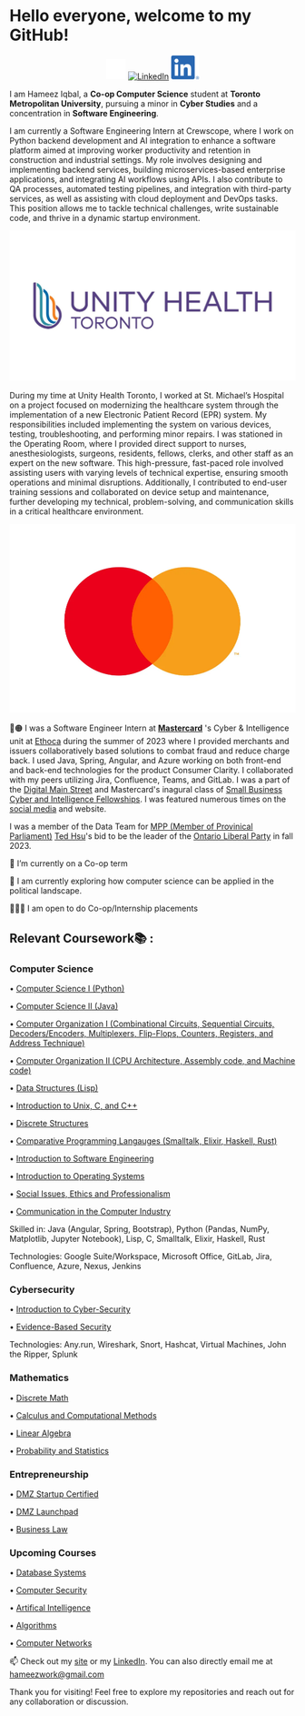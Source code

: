 <!--
**Hameez10/Hameez10** is a ✨ _special_ ✨ repository because its `README.md` (this file) appears on your GitHub profile.

Here are some ideas to get you started:

- 🔭 I’m currently working on ...
- 🌱 I’m currently learning ...
- 👯 I’m looking to collaborate on ...
- 🤔 I’m looking for help with ...
- 💬 Ask me about ...
- 📫 How to reach me: ...
- 😄 Pronouns: ...
- ⚡ Fun fact: ...
-->

# Hello everyone, welcome to my GitHub!
              

<p align="center">
	<a href="https://twitter.com/IqbalHameez"><img src="images/x.svg" width="35" alt="X (formerly Twitter)"></a>
	<a href="https://www.instagram.com/hameezii/?next=%2F"><img src="images/Instagram_Glyph_Gradient.svg" width="42" alt="LinkedIn"></a>
	<a href="https://www.linkedin.com/in/hameez-iqbal/"><img src="images/LI-In-Bug.svg" width="49" alt="LinkedIn"></a>
</p>


I am Hameez Iqbal, a **Co-op Computer Science** student at **Toronto Metropolitan University**, pursuing a minor in **Cyber Studies** and a concentration in **Software Engineering**.

I am currently a Software Engineering Intern at Crewscope, where I work on Python backend development and AI integration to enhance a software platform aimed at improving worker productivity and retention in construction and industrial settings. My role involves designing and implementing backend services, building microservices-based enterprise applications, and integrating AI workflows using APIs. I also contribute to QA processes, automated testing pipelines, and integration with third-party services, as well as assisting with cloud deployment and DevOps tasks. This position allows me to tackle technical challenges, write sustainable code, and thrive in a dynamic startup environment.

![alt text][UnityLogo]

During my time at Unity Health Toronto, I worked at St. Michael’s Hospital on a project focused on modernizing the healthcare system through the implementation of a new Electronic Patient Record (EPR) system. My responsibilities included implementing the system on various devices, testing, troubleshooting, and performing minor repairs. I was stationed in the Operating Room, where I provided direct support to nurses, anesthesiologists, surgeons, residents, fellows, clerks, and other staff as an expert on the new software. This high-pressure, fast-paced role involved assisting users with varying levels of technical expertise, ensuring smooth operations and minimal disruptions. Additionally, I contributed to end-user training sessions and collaborated on device setup and maintenance, further developing my technical, problem-solving, and communication skills in a critical healthcare environment.


![alt text][MastercardLogoLarge]

🔴🟠 I was a Software Engineer Intern at **[Mastercard](https://www.mastercard.ca/en-ca.html)** 's Cyber & Intelligence unit at [Ethoca](https://www.ethoca.com) during the summer of 2023 where I provided merchants and issuers collaboratively based solutions to combat fraud and reduce charge back. I used Java, Spring, Angular, and Azure working on both front-end and back-end technologies for the product Consumer Clarity. I collaborated with my peers utilizing Jira, Confluence, Teams, and GitLab. I was a part of the [Digital Main Street](https://digitalmainstreet.ca) and Mastercard's inagural class of [Small Business Cyber and Intelligence Fellowships](https://digitalmainstreet.ca/dms-mastercard-fellowship/). I was featured numerous times on the [social media](https://www.linkedin.com/feed/update/urn:li:activity:7089355806915133441?utm_source=share&utm_medium=member_desktop) and website.

I was a member of the Data Team for [MPP (Member of Provinical Parliament)](https://www.ola.org/en/members/all/ted-hsu) [Ted Hsu](https://www.tedhsu.ca)'s bid to be the leader of the [Ontario Liberal Party](https://ontarioliberal.ca) in fall 2023.

🌱 I’m currently on a Co-op term

🤔 I am currently exploring how computer science can be applied in the political landscape.

👨🏾‍💻 I am open to do Co-op/Internship placements

## Relevant Coursework📚 :
### Computer Science
• [Computer Science I (Python)](https://www.torontomu.ca/calendar/2024-2025/courses/computer-science/CPS/109/)


• [Computer Science II (Java)](https://www.torontomu.ca/calendar/2024-2025/courses/computer-science/CPS/209/)


• [Computer Organization I (Combinational Circuits, Sequential Circuits, Decoders/Encoders, Multiplexers, Flip-Flops, Counters, Registers, and Address Technique)](https://www.torontomu.ca/calendar/2024-2025/courses/computer-science/CPS/213/)


• [Computer Organization II (CPU Architecture, Assembly code, and Machine code)](https://www.torontomu.ca/calendar/2024-2025/courses/computer-science/CPS/310/)


• [Data Structures (Lisp)](https://www.torontomu.ca/calendar/2024-2025/courses/computer-science/CPS/305/)


• [Introduction to Unix, C, and C++](https://www.torontomu.ca/calendar/2024-2025/courses/computer-science/CPS/393/)


• [Discrete Structures](https://www.torontomu.ca/calendar/2024-2025/courses/computer-science/CPS/420/)


• [Comparative Programming Langauges (Smalltalk, Elixir, Haskell, Rust)](https://www.torontomu.ca/calendar/2024-2025/courses/computer-science/CPS/506/)


• [Introduction to Software Engineering](https://www.torontomu.ca/calendar/2024-2025/courses/computer-science/CPS/406/)


• [Introduction to Operating Systems](https://www.torontomu.ca/calendar/2024-2025/courses/computer-science/CPS/590/)


• [Social Issues, Ethics and Professionalism](https://www.torontomu.ca/calendar/2024-2025/courses/computer-science/CPS/412/)


• [Communication in the Computer Industry](https://www.torontomu.ca/calendar/2024-2025/courses/communication/CMN/300/)


Skilled in: Java (Angular, Spring, Bootstrap), Python (Pandas, NumPy, Matplotlib, Jupyter Notebook), Lisp, C, Smalltalk, Elixir, Haskell, Rust

Technologies: Google Suite/Workspace, Microsoft Office, GitLab, Jira, Confluence, Azure, Nexus, Jenkins

### Cybersecurity
• [Introduction to Cyber-Security](https://www.torontomu.ca/calendar/2024-2025/courses/computer-science/CPS/571/)


• [Evidence-Based Security](https://continuing.torontomu.ca/search/publicCourseSearchDetails.do?method=load&courseId=14310185)

Technologies: Any.run, Wireshark, Snort, Hashcat, Virtual Machines, John the Ripper, Splunk

### Mathematics


• [Discrete Math](https://www.torontomu.ca/calendar/2024-2025/courses/mathematics/MTH/110/)


• [Calculus and Computational Methods](https://www.torontomu.ca/calendar/2024-2025/courses/mathematics/MTH/207/)


• [Linear Algebra](https://www.torontomu.ca/calendar/2024-2025/courses/mathematics/MTH/108/)


• [Probability and Statistics](https://www.torontomu.ca/calendar/2024-2025/courses/mathematics/MTH/380/)

### Entrepreneurship

• [DMZ Startup Certified](https://dmz.torontomu.ca/wp-content/uploads/2024/10/Startup-Certified-Package-W2024.pdf)


• [DMZ Launchpad](https://www.dmzlaunchpad.ca/courses/desjardins)


• [Business Law](https://www.torontomu.ca/calendar/2024-2025/courses/law/LAW/122/)


### Upcoming Courses

• [Database Systems](https://www.torontomu.ca/calendar/2024-2025/courses/computer-science/CPS/510/)


• [Computer Security](https://www.torontomu.ca/calendar/2024-2025/courses/computer-science/CPS/633/)


• [Artifical Intelligence](https://www.torontomu.ca/calendar/2024-2025/courses/computer-science/CPS/721/)


• [Algorithms](https://www.torontomu.ca/calendar/2024-2025/courses/computer-science/CPS/616/)


• [Computer Networks](https://www.torontomu.ca/calendar/2024-2025/courses/computer-science/CPS/706/)


📫 Check out my [site](https://www.hameeziqbal.ca) or my [LinkedIn](https://www.linkedin.com/in/hameez-iqbal/). You can also directly email me at hameezwork@gmail.com

Thank you for visiting! Feel free to explore my repositories and reach out for any collaboration or discussion.

<!--
Images
https://github.com/Hameez10/Hameez10/blob/9ba81b3ae412a316363689244e49a2d69dd9b477/images/ma_symbol_opt_73_1x.png
-->
[UnityLogo]: https://github.com/Hameez10/Hameez10/blob/main/images/UnityLogo.jpg
[MastercardLogo]: https://github.com/Hameez10/Hameez10/blob/9ba81b3ae412a316363689244e49a2d69dd9b477/images/ma_symbol_opt_73_1x.png
[MastercardLogoLarge]: https://github.com/Hameez10/Hameez10/blob/main/images/Mastercard%20Logo%20Large.webp
